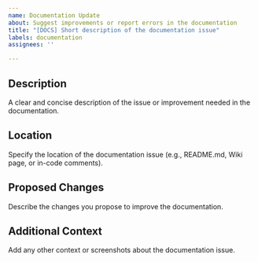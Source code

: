 ```yaml
---
name: Documentation Update
about: Suggest improvements or report errors in the documentation
title: "[DOCS] Short description of the documentation issue"
labels: documentation
assignees: ''

---
```


## Description

A clear and concise description of the issue or improvement needed in the documentation.

## Location

Specify the location of the documentation issue (e.g., README.md, Wiki page, or in-code comments).

## Proposed Changes

Describe the changes you propose to improve the documentation.

## Additional Context

Add any other context or screenshots about the documentation issue.
